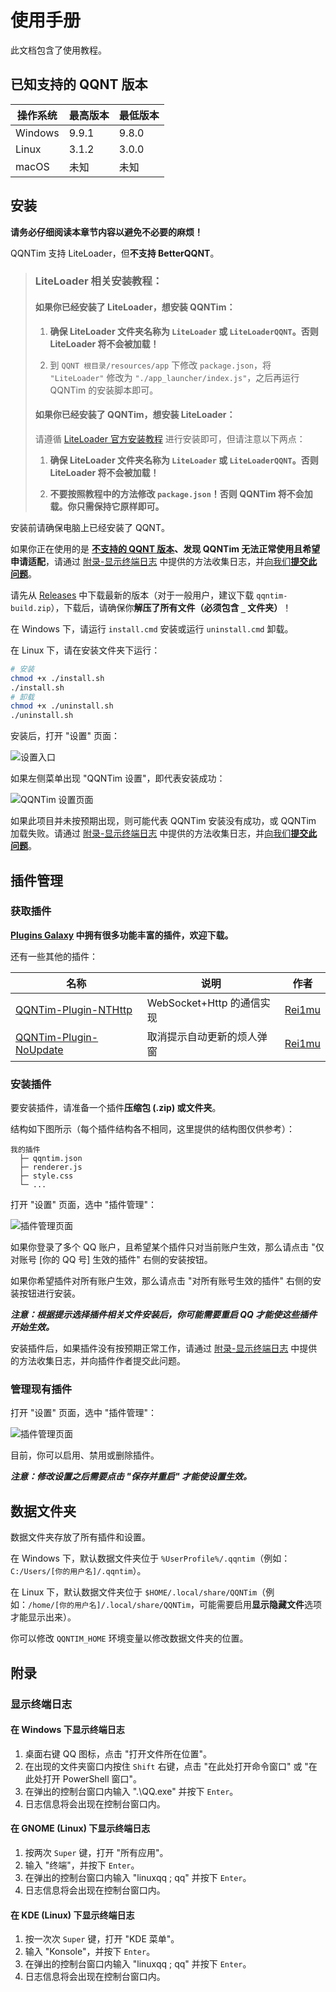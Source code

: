 # 使用手册

此文档包含了使用教程。

## 已知支持的 QQNT 版本

| 操作系统 | 最高版本 | 最低版本 |
| -------- | -------- | -------- |
| Windows  | 9.9.1    | 9.8.0    |
| Linux    | 3.1.2    | 3.0.0    |
| macOS    | 未知     | 未知     |

## 安装

**请务必仔细阅读本章节内容以避免不必要的麻烦！**

QQNTim 支持 LiteLoader，但**不支持 BetterQQNT**。

> ### LiteLoader 相关安装教程：
>
> #### 如果你已经安装了 LiteLoader，想安装 QQNTim：
>
> 1. **确保 LiteLoader 文件夹名称为 `LiteLoader` 或 `LiteLoaderQQNT`。否则 LiteLoader 将不会被加载！**
>
> 2. 到 `QQNT 根目录/resources/app` 下修改 `package.json`，将 `"LiteLoader"` 修改为 `"./app_launcher/index.js"`，之后再运行 QQNTim 的安装脚本即可。
>
> #### 如果你已经安装了 QQNTim，想安装 LiteLoader：
>
> 请遵循 [LiteLoader 官方安装教程](https://github.com/mo-jinran/LiteLoaderQQNT/blob/main/README.md#安装方法) 进行安装即可，但请注意以下两点：
>
> 1. **确保 LiteLoader 文件夹名称为 `LiteLoader` 或 `LiteLoaderQQNT`。否则 LiteLoader 将不会被加载！**
>
> 2. **不要按照教程中的方法修改 `package.json`！否则 QQNTim 将不会加载。你只需保持它原样即可。**

安装前请确保电脑上已经安装了 QQNT。

如果你正在使用的是 **[不支持的 QQNT 版本](#已知支持的-qqnt-版本)、发现 QQNTim 无法正常使用且希望申请适配**，请通过 [附录-显示终端日志](#显示终端日志) 中提供的方法收集日志，并[向我们**提交此问题**](https://github.com/Flysoft-Studio/QQNTim/issues)。

请先从 [Releases](https://github.com/Flysoft-Studio/QQNTim/releases) 中下载最新的版本（对于一般用户，建议下载 `qqntim-build.zip`），下载后，请确保你**解压了所有文件（必须包含 `_` 文件夹）**！

在 Windows 下，请运行 `install.cmd` 安装或运行 `uninstall.cmd` 卸载。

在 Linux 下，请在安装文件夹下运行：

```bash
# 安装
chmod +x ./install.sh
./install.sh
# 卸载
chmod +x ./uninstall.sh
./uninstall.sh
```

安装后，打开 "设置" 页面：

![设置入口](.github/settings-entry.png)

如果左侧菜单出现 "QQNTim 设置"，即代表安装成功：

![QQNTim 设置页面](.github/qqntim-settings-page.png)

如果此项目并未按预期出现，则可能代表 QQNTim 安装没有成功，或 QQNTim 加载失败。请通过 [附录-显示终端日志](#显示终端日志) 中提供的方法收集日志，并[向我们**提交此问题**](https://github.com/Flysoft-Studio/QQNTim/issues)。

## 插件管理

### 获取插件

**[Plugins Galaxy](https://github.com/FlysoftBeta/QQNTim-Plugins-Galaxy) 中拥有很多功能丰富的插件，欢迎下载。**

还有一些其他的插件：

| 名称                                                                       | 说明                       | 作者                                |
| -------------------------------------------------------------------------- | -------------------------- | ----------------------------------- |
| [QQNTim-Plugin-NTHttp](https://github.com/Rei1mu/QQNTim-Plugin-NTHttp)     | WebSocket+Http 的通信实现  | [Rei1mu](https://github.com/Rei1mu) |
| [QQNTim-Plugin-NoUpdate](https://github.com/Rei1mu/QQNTim-Plugin-NoUpdate) | 取消提示自动更新的烦人弹窗 | [Rei1mu](https://github.com/Rei1mu) |

### 安装插件

要安装插件，请准备一个插件**压缩包 (.zip) 或文件夹**。

结构如下图所示（每个插件结构各不相同，这里提供的结构图仅供参考）：

```
我的插件
  ├─ qqntim.json
  ├─ renderer.js
  ├─ style.css
  └─ ...
```

打开 "设置" 页面，选中 "插件管理"：

![插件管理页面](.github/qqntim-plugin-management-page.png)

如果你登录了多个 QQ 账户，且希望某个插件只对当前账户生效，那么请点击 "仅对账号 [你的 QQ 号] 生效的插件" 右侧的安装按钮。

如果你希望插件对所有账户生效，那么请点击 "对所有账号生效的插件" 右侧的安装按钮进行安装。

**_注意：根据提示选择插件相关文件安装后，你可能需要重启 QQ 才能使这些插件开始生效。_**

安装插件后，如果插件没有按预期正常工作，请通过 [附录-显示终端日志](#显示终端日志) 中提供的方法收集日志，并向插件作者提交此问题。

### 管理现有插件

打开 "设置" 页面，选中 "插件管理"：

![插件管理页面](.github/qqntim-plugin-management-page.png)

目前，你可以启用、禁用或删除插件。

**_注意：修改设置之后需要点击 "保存并重启" 才能使设置生效。_**

## 数据文件夹

数据文件夹存放了所有插件和设置。

在 Windows 下，默认数据文件夹位于 `%UserProfile%/.qqntim`（例如：`C:/Users/[你的用户名]/.qqntim`）。

在 Linux 下，默认数据文件夹位于 `$HOME/.local/share/QQNTim`（例如：`/home/[你的用户名]/.local/share/QQNTim`，可能需要启用**显示隐藏文件**选项才能显示出来）。

你可以修改 `QQNTIM_HOME` 环境变量以修改数据文件夹的位置。

## 附录

### 显示终端日志

#### 在 Windows 下显示终端日志

1. 桌面右键 QQ 图标，点击 "打开文件所在位置"。
2. 在出现的文件夹窗口内按住 `Shift` 右键，点击 "在此处打开命令窗口" 或 "在此处打开 PowerShell 窗口"。
3. 在弹出的控制台窗口内输入 ".\QQ.exe" 并按下 `Enter`。
4. 日志信息将会出现在控制台窗口内。

#### 在 GNOME (Linux) 下显示终端日志

1. 按两次 `Super` 键，打开 "所有应用"。
2. 输入 "终端"，并按下 `Enter`。
3. 在弹出的控制台窗口内输入 "linuxqq ; qq" 并按下 `Enter`。
4. 日志信息将会出现在控制台窗口内。

#### 在 KDE (Linux) 下显示终端日志

1. 按一次次 `Super` 键，打开 "KDE 菜单"。
2. 输入 "Konsole"，并按下 `Enter`。
3. 在弹出的控制台窗口内输入 "linuxqq ; qq" 并按下 `Enter`。
4. 日志信息将会出现在控制台窗口内。
